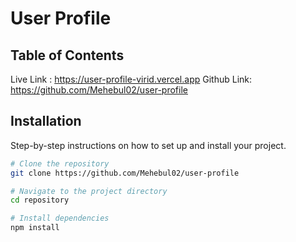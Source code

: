 # User Profile

## Table of Contents

Live Link : https://user-profile-virid.vercel.app
Github Link: https://github.com/Mehebul02/user-profile

## Installation

Step-by-step instructions on how to set up and install your project.

```bash
# Clone the repository
git clone https://github.com/Mehebul02/user-profile

# Navigate to the project directory
cd repository

# Install dependencies
npm install
